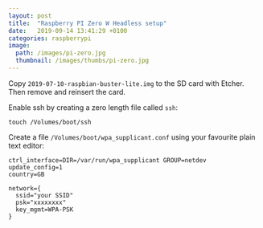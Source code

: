 ```yaml
---
layout: post
title:  "Raspberry PI Zero W Headless setup"
date:   2019-09-14 13:41:29 +0100
categories: raspberrypi
image:
  path: /images/pi-zero.jpg
  thumbnail: /images/thumbs/pi-zero.jpg
---
```

Copy `2019-07-10-raspbian-buster-lite.img` to the SD card with Etcher. Then remove and reinsert the card.

Enable ssh by creating a zero length file called `ssh`:

    touch /Volumes/boot/ssh

Create a file `/Volumes/boot/wpa_supplicant.conf` using your favourite plain text editor:

    ctrl_interface=DIR=/var/run/wpa_supplicant GROUP=netdev
    update_config=1
    country=GB

    network={
      ssid="your SSID"
      psk="xxxxxxxx"
      key_mgmt=WPA-PSK
    }
